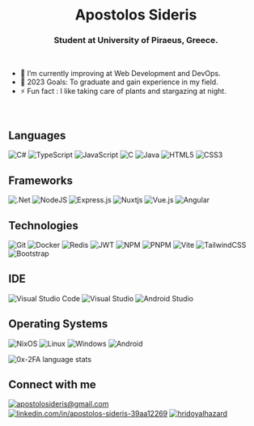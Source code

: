 <h1 align="center">Apostolos Sideris</h1>
<h3 align="center">Student at University of Piraeus, Greece.</h3>

<br>

- 🌱 I’m currently improving at Web Development and DevOps.
- 🥅 2023 Goals: To graduate and gain experience in my field.
- ⚡ Fun fact : I like taking care of plants and stargazing at night.

<br>

## Languages

![C#](https://img.shields.io/badge/-C%23-000?&logo=Csharp)
![TypeScript](https://img.shields.io/badge/-TypeScript-000?&logo=TypeScript)
![JavaScript](https://img.shields.io/badge/-JavaScript-000?&logo=JavaScript)
![C](https://img.shields.io/badge/-C-000?&logo=C )
![Java](https://img.shields.io/badge/-Java-000?&logo=openjdk&logoColor=orange)
![HTML5](https://img.shields.io/badge/HTML-000?&logo=html5)
![CSS3](https://img.shields.io/badge/CSS-000?&logo=css3&logoColor=blue)

## Frameworks

![.Net](https://img.shields.io/badge/.NET-000?&logo=.net&logoColor=AF81FF)
![NodeJS](https://img.shields.io/badge/Node.js-000?&logo=node.js&logoColor=green)
![Express.js](https://img.shields.io/badge/Express.js-000?&logo=express&logoColor=%2361DAFB)
![Nuxtjs](https://img.shields.io/badge/Nuxt-000?&logo=nuxtdotjs&logoColor=#00DC82)
![Vue.js](https://img.shields.io/badge/Vue-000?&logo=vuedotjs&logoColor=%234FC08D)
![Angular](https://img.shields.io/badge/Angular-000?&logo=angular&logoColor=D63232)

## Technologies

![Git](https://img.shields.io/badge/Git-000?&logo=git&logoColor=23F05033)
![Docker](https://img.shields.io/badge/-Docker-000?&logo=Docker)
![Redis](https://img.shields.io/badge/-Redis-000?&logo=Redis)
![JWT](https://img.shields.io/badge/JWT-000?&logo=JSON%20web%20tokens)
![NPM](https://img.shields.io/badge/npm-000?&logo=npm&logoColor=23CB3837)
![PNPM](https://img.shields.io/badge/pnpm-000?&logo=pnpm&logoColor=234a4a4a)
![Vite](https://img.shields.io/badge/Vite-000?&logo=vite&logoColor=23646CFF)
![TailwindCSS](https://img.shields.io/badge/TailwindCSS-000?&logo=tailwind-css&logoColor=6FA8DC)
![Bootstrap](https://img.shields.io/badge/Bootstrap-000?&logo=bootstrap&logoColor=776396)

## IDE

![Visual Studio Code](https://img.shields.io/badge/Visual%20Studio%20Code-000?&logo=visual-studio-code&logoColor=0078d7)
![Visual Studio](https://img.shields.io/badge/Visual%20Studio-000?&logo=visual-studio&logoColor=5C2D91)
![Android Studio](https://img.shields.io/badge/Android%20Studio-000?&logo=android-studio&logoColor=3DDC84)


## Operating Systems

![NixOS](https://img.shields.io/badge/NixOS-000?&logo=NixOS&logoColor=5277C3)
![Linux](https://img.shields.io/badge/-Linux-000?&logo=Linux&logoColor=FCC624)
![Windows](https://img.shields.io/badge/Windows-000?&logo=windows&logoColor=0078D6)
![Android](https://img.shields.io/badge/Android-000?&logo=android&logoColor=3DDC84)

<p><img align="center"
    src="https://github-readme-stats-2on1.vercel.app/api/top-langs?username=0x-2FA&langs_count=8&show_icons=true&locale=en&bg_color=0d1117&text_color=ffffff&layout=compact"
    alt="0x-2FA language stats" 
    bg_color=#808080/></p>

## Connect with me

<a href="mailto:apostolosideris@gmail.com" target="blank"><img align="center" src="https://img.shields.io/badge/Gmail-000?&logo=gmail&logoColor=D14836" alt="apostolosideris@gmail.com"/></a>
<a href="https://www.linkedin.com/in/apostolos-sideris-39aa12269" target="blank"><img align="center" src="https://img.shields.io/badge/LinkedIn-000?&logo=linkedin&logoColor=0077B5" alt="linkedin.com/in/apostolos-sideris-39aa12269"/></a>
<a href="https://www.discordapp.com/users/0623" target="blank"><img align="center" src="https://img.shields.io/badge/Discord-000?&logo=discord&logoColor=235865F2" alt="hridoyalhazard"/></a>
